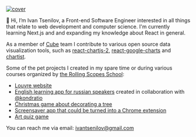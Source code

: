 [![cover](https://cubedev-blog-images.s3.us-east-2.amazonaws.com/b1b343a6-707b-47e9-a59d-60059dafaac4.png)](https://cube.dev?ref=eco-readme)

👋 Hi, I’m Ivan Tsenilov, a Front-end Software Engineer interested in all things that relate to web development and computer science. I'm currently learning Next.js and and expanding my knowledge about React in general.

As a member of [Cube](https://cube.dev?ref=eco-readme) team I contribute to various open source data visualization tools, such as [react-chartjs-2](https://github.com/reactchartjs/react-chartjs-2), [react-google-charts](https://github.com/RakanNimer/react-google-charts) and [chartist](https://github.com/chartist-js/chartist/).

Some of the pet projects I created in my spare time or during various courses organized by [the Rolling Scopes School](https://rs.school/):
- [Louvre website](https://rolling-scopes-school.github.io/arantiryo-JSFE2021Q3/museum-dom/)
- [English learning app for russian speakers](https://rs-lang-team38.netlify.app/) created in collaboration with [@kondratio](https://github.com/kondratio)
- [Christmas game about decorating a tree](https://rolling-scopes-school.github.io/arantiryo-JSFE2021Q3/christmas-task)
- [Screensaver app that could be turned into a Chrome extension](https://rolling-scopes-school.github.io/arantiryo-JSFE2021Q3/momentum/)
- [Art quiz game](https://rolling-scopes-school.github.io/arantiryo-JSFE2021Q3/art-quiz/)

You can reach me via email: ivantsenilov@gmail.com
